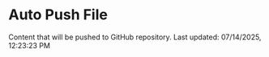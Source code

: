 # Auto Push File

Content that will be pushed to GitHub repository.
Last updated: 07/14/2025, 12:23:23 PM